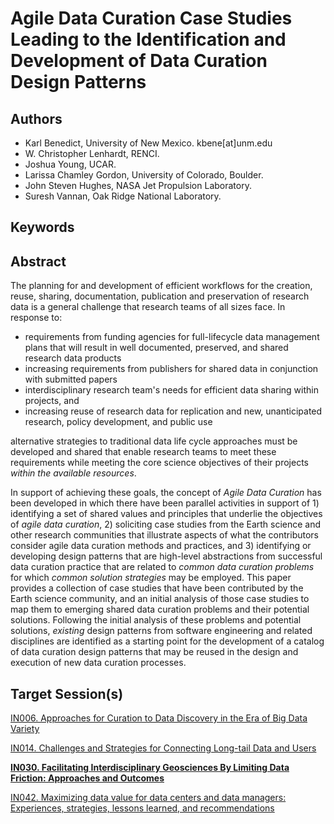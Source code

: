 # Agile Data Curation Case Studies Leading to the Identification and Development of Data Curation Design Patterns

## Authors

* Karl Benedict, University of New Mexico. kbene[at]unm.edu
* W. Christopher Lenhardt, RENCI.
* Joshua Young, UCAR. 
* Larissa Chamley Gordon, University of Colorado, Boulder. 
* John Steven Hughes, NASA Jet Propulsion Laboratory. 
* Suresh Vannan, Oak Ridge National Laboratory.


## Keywords


## Abstract

The planning for and development of efficient workflows for the creation, reuse, sharing, documentation, publication and preservation of research data is a general challenge that research teams of all sizes face. In response to: 

* requirements from funding agencies for full-lifecycle data management plans that will result in well documented, preserved, and shared research data products
* increasing requirements from publishers for shared data in conjunction with submitted papers
* interdisciplinary research team's needs for efficient data sharing within projects, and 
* increasing reuse of research data for replication and new, unanticipated research, policy development, and public use

alternative strategies to traditional data life cycle approaches must be developed and shared that enable research teams to meet these requirements while meeting the core science objectives of their projects *within the available resources*. 

In support of achieving these goals, the concept of *Agile Data Curation* has been developed in which there have been parallel activities in support of 1) identifying a set of shared values and principles that underlie the objectives of *agile data curation*, 2) soliciting case studies from the Earth science and other research communities that illustrate aspects of what the contributors consider agile data curation methods and practices, and 3) identifying or developing design patterns that are high-level abstractions from successful data curation practice that are related to *common data curation problems* for which  *common solution strategies* may be employed. This paper provides a collection of case studies that have been contributed by the Earth science community, and an initial analysis of those case studies to map them to emerging shared data curation problems and their potential solutions. Following the initial analysis of these problems and potential solutions, *existing* design patterns from software engineering and related disciplines are identified as a starting point for the development of a catalog of data curation design patterns that may be reused in the design and execution of new data curation processes.

## Target Session(s)

[IN006. Approaches for Curation to Data Discovery in the Era of Big Data Variety](https://agu.confex.com/agu/fm17/preliminaryview.cgi/Session25719)

[IN014. Challenges and Strategies for Connecting Long-tail Data and Users](https://agu.confex.com/agu/fm17/preliminaryview.cgi/Session25797)

**[IN030. Facilitating Interdisciplinary Geosciences By Limiting Data Friction: Approaches and Outcomes](https://agu.confex.com/agu/fm17/preliminaryview.cgi/Session26195)**

[IN042. Maximizing data value for data centers and data managers: Experiences, strategies, lessons learned, and recommendations](https://agu.confex.com/agu/fm17/preliminaryview.cgi/Session26276)

